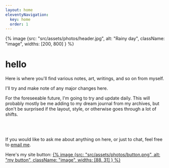 ```yaml
---
layout: home
eleventyNavigation:
  key: home
  order: 1
---
```

{% image {src: "src/assets/photos/header.jpg", alt: "Rainy day", className: "image", widths: [200, 800] } %}

# hello
Here is where you'll find various notes, art, writings, and so on from myself.

I'll try and make note of any major changes here.

For the foreseeable future, I'm going to try and update daily. This will probably mostly be me adding to my dream journal from my archives, but don't be surprised if the layout, style, or otherwise goes through a lot of shifts. 

<br>
<br>

If you would like to ask me about anything on here, or just to chat, feel free to [email me](mailto:writer@oddduck.aleeas.com).


Here's my site button:
[{% image {src: "src/assets/photos/button.png", alt: "my button", className: "image", widths: [88, 31] } %}](/directory)


